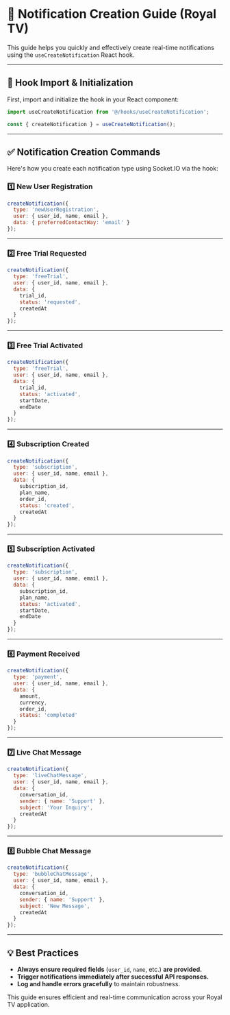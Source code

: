 # 🎯 Notification Creation Guide (Royal TV)

This guide helps you quickly and effectively create real-time notifications using the `useCreateNotification` React hook.

---

## 🚀 Hook Import & Initialization

First, import and initialize the hook in your React component:

```jsx
import useCreateNotification from '@/hooks/useCreateNotification';

const { createNotification } = useCreateNotification();
```

---

## ✅ Notification Creation Commands

Here's how you create each notification type using Socket.IO via the hook:

### 1️⃣ New User Registration

```jsx
createNotification({
  type: 'newUserRegistration',
  user: { user_id, name, email },
  data: { preferredContactWay: 'email' }
});
```

---

### 2️⃣ Free Trial Requested

```jsx
createNotification({
  type: 'freeTrial',
  user: { user_id, name, email },
  data: {
    trial_id,
    status: 'requested',
    createdAt
  }
});
```

---

### 3️⃣ Free Trial Activated

```jsx
createNotification({
  type: 'freeTrial',
  user: { user_id, name, email },
  data: {
    trial_id,
    status: 'activated',
    startDate,
    endDate
  }
});
```

---

### 4️⃣ Subscription Created

```jsx
createNotification({
  type: 'subscription',
  user: { user_id, name, email },
  data: {
    subscription_id,
    plan_name,
    order_id,
    status: 'created',
    createdAt
  }
});
```

---

### 5️⃣ Subscription Activated

```jsx
createNotification({
  type: 'subscription',
  user: { user_id, name, email },
  data: {
    subscription_id,
    plan_name,
    status: 'activated',
    startDate,
    endDate
  }
});
```

---

### 6️⃣ Payment Received

```jsx
createNotification({
  type: 'payment',
  user: { user_id, name, email },
  data: {
    amount,
    currency,
    order_id,
    status: 'completed'
  }
});
```

---

### 7️⃣ Live Chat Message

```jsx
createNotification({
  type: 'liveChatMessage',
  user: { user_id, name, email },
  data: {
    conversation_id,
    sender: { name: 'Support' },
    subject: 'Your Inquiry',
    createdAt
  }
});
```

---

### 8️⃣ Bubble Chat Message

```jsx
createNotification({
  type: 'bubbleChatMessage',
  user: { user_id, name, email },
  data: {
    conversation_id,
    sender: { name: 'Support' },
    subject: 'New Message',
    createdAt
  }
});
```

---

## 💡 Best Practices

* **Always ensure required fields** (`user_id`, `name`, etc.) **are provided.**
* **Trigger notifications immediately after successful API responses.**
* **Log and handle errors gracefully** to maintain robustness.

This guide ensures efficient and real-time communication across your Royal TV application.
